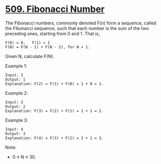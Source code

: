 # [509. Fibonacci Number](https://leetcode-cn.com/problems/fibonacci-number/)

The Fibonacci numbers, commonly denoted F(n) form a sequence, called the Fibonacci sequence, such that each number is the sum of the two preceding ones, starting from 0 and 1. That is,

```text
F(0) = 0,   F(1) = 1
F(N) = F(N - 1) + F(N - 2), for N > 1.
```

Given N, calculate F(N).

Example 1:

```text
Input: 2
Output: 1
Explanation: F(2) = F(1) + F(0) = 1 + 0 = 1.
```

Example 2:

```text
Input: 3
Output: 2
Explanation: F(3) = F(2) + F(1) = 1 + 1 = 2.
```

Example 3:

```text
Input: 4
Output: 3
Explanation: F(4) = F(3) + F(2) = 2 + 1 = 3.
```

Note:

- 0 ≤ N ≤ 30.